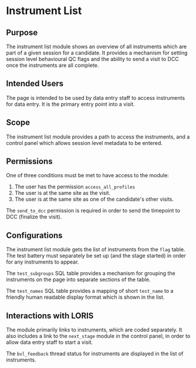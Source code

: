 # Instrument List

## Purpose

The instrument list module shows an overview of all instruments
which are part of a given session for a candidate. It provides a
mechanism for setting session level behavioural QC flags and the
ability to send a visit to DCC once the instruments are all complete.

## Intended Users

The page is intended to be used by data entry staff to access
instruments for data entry. It is the primary entry point into a
visit.

## Scope

The instrument list module provides a path to access the instruments,
and a control panel which allows session level metadata to be
entered.

## Permissions

One of three conditions must be met to have access to the module:

1. The user has the permission `access_all_profiles`
2. The user is at the same site as the visit.
3. The user is at the same site as one of the candidate's other visits.

The `send_to_dcc` permission is required in order to send the
timepoint to DCC (finalize the visit).

## Configurations

The instrument list module gets the list of instruments from the
`flag` table. The test battery must separately be set up (and the
stage started) in order for any instruments to appear.

The `test_subgroups` SQL table provides a mechanism for grouping
the instruments on the page into separate sections of the table.

The `test_names` SQL table provides a mapping of short `test_name`
to a friendly human readable display format which is shown in the
list.

## Interactions with LORIS

The module primarily links to instruments, which are coded separately.
It also includes a link to the `next_stage` module in the control
panel, in order to allow data entry staff to start a visit.

The `bvl_feedback` thread status for instruments are displayed in
the list of instruments.
